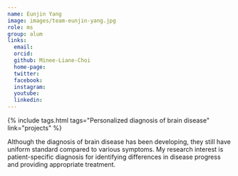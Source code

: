 ```yaml
---
name: Eunjin Yang
image: images/team-eunjin-yang.jpg
role: ms
group: alum
links:
  email: 
  orcid: 
  github: Minee-Liane-Choi
  home-page:  
  twitter:
  facebook:
  instagram:
  youtube:
  linkedin: 
---
```


{%
  include tags.html
  tags="Personalized diagnosis of brain disease"
  link="projects"
%}

Although the diagnosis of brain disease has been developing, they still have uniform standard compared to various symptoms. My research interest is patient-specific diagnosis for identifying differences in disease progress and providing appropriate treatment.
